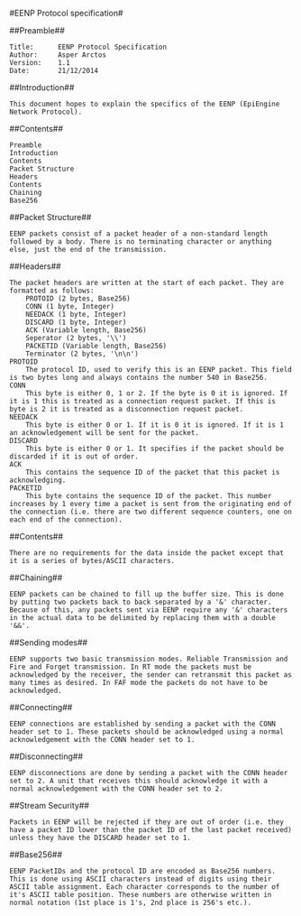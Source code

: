 #EENP Protocol specification#  
  
##Preamble##  
  
	Title:      EENP Protocol Specification  
	Author: 	Asper Arctos  
	Version: 	1.1  
	Date: 	    21/12/2014  
  
##Introduction##  
  
    This document hopes to explain the specifics of the EENP (EpiEngine Network Protocol).  

##Contents##  
  
    Preamble  
    Introduction  
    Contents  
	Packet Structure  
	Headers  
	Contents  
	Chaining  
	Base256  
  
##Packet Structure##  
  
	EENP packets consist of a packet header of a non-standard length followed by a body. There is no terminating character or anything else, just the end of the transmission.  
  
##Headers##  
  
	The packet headers are written at the start of each packet. They are formatted as follows:  
		PROTOID (2 bytes, Base256)  
		CONN (1 byte, Integer)  
		NEEDACK (1 byte, Integer)  
		DISCARD (1 byte, Integer)  
		ACK (Variable length, Base256)  
		Seperator (2 bytes, '\\')  
		PACKETID (Variable length, Base256)  
		Terminator (2 bytes, '\n\n')  
	PROTOID  
		The protocol ID, used to verify this is an EENP packet. This field is two bytes long and always contains the number 540 in Base256.  
	CONN  
		This byte is either 0, 1 or 2. If the byte is 0 it is ignored. If it is 1 this is treated as a connection request packet. If this is byte is 2 it is treated as a disconnection request packet.  
	NEEDACK  
		This byte is either 0 or 1. If it is 0 it is ignored. If it is 1  an acknowledgement will be sent for the packet.  
	DISCARD  
		This byte is either 0 or 1. It specifies if the packet should be discarded if it is out of order.  
	ACK  
		This contains the sequence ID of the packet that this packet is acknowledging.  
	PACKETID  
		This byte contains the sequence ID of the packet. This number increases by 1 every time a packet is sent from the originating end of the connection (i.e. there are two different sequence counters, one on each end of the connection).  
  
##Contents##  
  
	There are no requirements for the data inside the packet except that it is a series of bytes/ASCII characters.  
  
##Chaining##  
  
	EENP packets can be chained to fill up the buffer size. This is done by putting two packets back to back separated by a '&' character. Because of this, any packets sent via EENP require any '&' characters in the actual data to be delimited by replacing them with a double '&&'.  
  
##Sending modes##  
  
	EENP supports two basic transmission modes. Reliable Transmission and  Fire and Forget transmission. In RT mode the packets must be acknowledged by the receiver, the sender can retransmit this packet as many times as desired. In FAF mode the packets do not have to be acknowledged.  
  
##Connecting##  
  
	EENP connections are established by sending a packet with the CONN header set to 1. These packets should be acknowledged using a normal acknowledgement with the CONN header set to 1.  
  
##Disconnecting##  
  
	EENP disconnections are done by sending a packet with the CONN header set to 2. A unit that receives this should acknowledge it with a normal acknowledgement with the CONN header set to 2.  
  
##Stream Security##  
  
	Packets in EENP will be rejected if they are out of order (i.e. they have a packet ID lower than the packet ID of the last packet received) unless they have the DISCARD header set to 1.   

##Base256##  
  
	EENP PacketIDs and the protocol ID are encoded as Base256 numbers. This is done using ASCII characters instead of digits using their ASCII table assignment. Each character corresponds to the number of it's ASCII table position. These numbers are otherwise written in normal notation (1st place is 1's, 2nd place is 256's etc.).